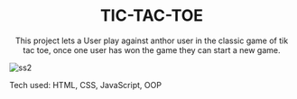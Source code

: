 <h1 align="center"> TIC-TAC-TOE </h1>
<p  align="center"> This project lets a User play against anthor user in the classic game of tik tac toe, once one user has won the game  they can start a new game.</p>

![ss2](https://user-images.githubusercontent.com/101954954/172289224-3d2c7a44-77f8-4231-8917-5d442c3e6619.png)

Tech used: HTML, CSS, JavaScript, OOP
